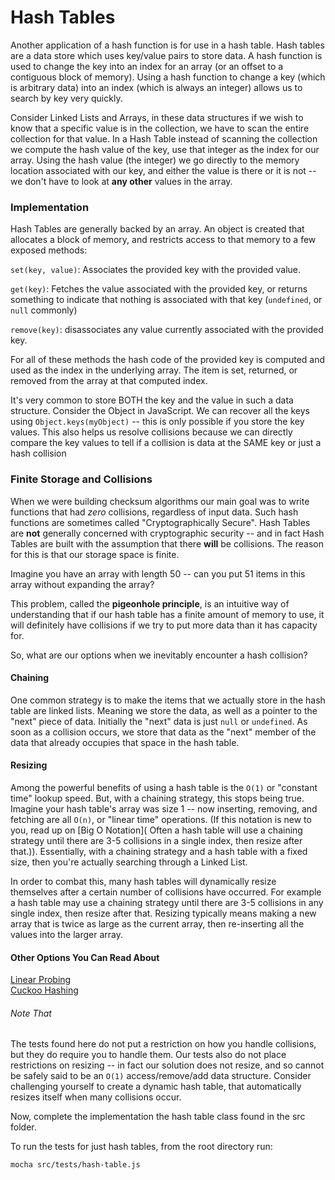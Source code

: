 # Hash Tables

Another application of a hash function is for use in a hash table. Hash tables are a data store which uses key/value pairs to store data. A hash function is used to change the key into an index for an array (or an offset to a contiguous block of memory). Using a hash function to change a key (which is arbitrary data) into an index (which is always an integer) allows us to search by key very quickly.

Consider Linked Lists and Arrays, in these data structures if we wish to know that a specific value is in the collection, we have to scan the entire collection for that value. In a Hash Table instead of scanning the collection we compute the hash value of the key, use that integer as the index for our array. Using the hash value (the integer) we go directly to the memory location associated with our key, and either the value is there or it is not -- we don't have to look at __any other__ values in the array.

### Implementation

Hash Tables are generally backed by an array. An object is created that allocates a block of memory, and restricts access to that memory to a few exposed methods:

`set(key, value)`: Associates the provided key with the provided value.

`get(key)`: Fetches the value associated with the provided key, or returns something to indicate that nothing is associated with that key (`undefined`, or `null` commonly)

`remove(key)`: disassociates any value currently associated with the provided key.

For all of these methods the hash code of the provided key is computed and used as the index in the underlying array. The item is set, returned, or removed from the array at that computed index.

It's very common to store BOTH the key and the value in such a data structure. Consider the Object in JavaScript. We can recover all the keys using `Object.keys(myObject)` -- this is only possible if you store the key values. This also helps us resolve collisions because we can directly compare the key values to tell if a collision is data at the SAME key or just a hash collision

### Finite Storage and Collisions

When we were building checksum algorithms our main goal was to write functions that had *zero* collisions, regardless of input data. Such hash functions are sometimes called "Cryptographically Secure". Hash Tables are __not__ generally concerned with cryptographic security -- and in fact Hash Tables are built with the assumption that there __will__ be collisions. The reason for this is that our storage space is finite.

Imagine you have an array with length 50 -- can you put 51 items in this array without expanding the array?

This problem, called the __pigeonhole principle__, is an intuitive way of understanding that if our hash table has a finite amount of memory to use, it will definitely have collisions if we try to put more data than it has capacity for.

So, what are our options when we inevitably encounter a hash collision?

#### Chaining

One common strategy is to make the items that we actually store in the hash table are linked lists. Meaning we store the data, as well as a pointer to the "next" piece of data. Initially the "next" data is just `null` or `undefined`. As soon as a collision occurs, we store that data as the "next" member of the data that already occupies that space in the hash table.

#### Resizing

Among the powerful benefits of using a hash table is the `O(1)` or "constant time" lookup speed. But, with a chaining strategy, this stops being true. Imagine your hash table's array was size 1 -- now inserting, removing, and fetching are all `O(n)`, or "linear time" operations. (If this notation is new to you, read up on [Big O Notation]( Often a hash table will use a chaining strategy until there are 3-5 collisions in a single index, then resize after that.)). Essentially, with a chaining strategy and a hash table with a fixed size, then you're actually searching through a Linked List.

In order to combat this, many hash tables will dynamically resize themselves after a certain number of collisions have occurred. For example a hash table may use a chaining strategy until there are 3-5 collisions in any single index, then resize after that. Resizing typically means making a new array that is twice as large as the current array, then re-inserting all the values into the larger array.

#### Other Options You Can Read About

[Linear Probing](https://en.wikipedia.org/wiki/Linear_probing)  
[Cuckoo Hashing](https://en.wikipedia.org/wiki/Cuckoo_hashing)

###### Note That

The tests found here do not put a restriction on how you handle collisions, but they do require you to handle them. Our tests also do not place restrictions on resizing -- in fact our solution does not resize, and so cannot be safely said to be an `O(1)` access/remove/add data structure. Consider challenging yourself to create a dynamic hash table, that automatically resizes itself when many collisions occur.

Now, complete the implementation the hash table class found in the src folder.

To run the tests for just hash tables, from the root directory run:

```
mocha src/tests/hash-table.js
```
